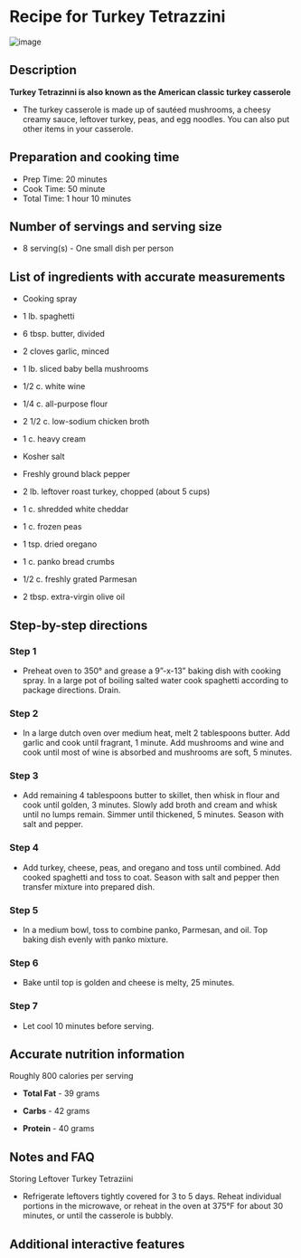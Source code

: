 <!-- Headings -->
# **Recipe for Turkey Tetrazzini**

![image](https://user-images.githubusercontent.com/111789658/224079716-f0446ed5-bc29-4239-b6d7-c926926e6b5f.png)

## **Description**

**Turkey Tetrazinni is also known as the American classic turkey casserole**

* The turkey casserole is made up of sautéed mushrooms, a cheesy creamy sauce, leftover turkey, peas, and egg noodles. You can also put other items in your casserole.

## **Preparation and cooking time**
* Prep Time: 20 minutes
* Cook Time: 50 minute
* Total Time: 1 hour 10 minutes

## **Number of servings and serving size**

* 8 serving(s) - One small dish per person

## **List of ingredients with accurate measurements**

* Cooking spray

* 1 lb. spaghetti

* 6 tbsp. butter, divided

* 2 cloves garlic, minced

* 1 lb. sliced baby bella mushrooms

* 1/2 c. white wine

* 1/4 c. all-purpose flour

* 2 1/2 c. low-sodium chicken broth

* 1 c. heavy cream

* Kosher salt

* Freshly ground black pepper

* 2 lb. leftover roast turkey, chopped (about 5 cups)

* 1 c. shredded white cheddar

* 1 c. frozen peas

* 1 tsp. dried oregano

* 1 c. panko bread crumbs

* 1/2 c. freshly grated Parmesan

* 2 tbsp. extra-virgin olive oil

## **Step-by-step directions**
### **Step 1**
* Preheat oven to 350° and grease a 9”-x-13” baking dish with cooking spray. In a large pot of boiling salted water cook spaghetti according to package directions. Drain. 

### **Step 2**
* In a large dutch oven over medium heat, melt 2 tablespoons butter. Add garlic and cook until fragrant, 1 minute. Add mushrooms and wine and cook until most of wine is absorbed and mushrooms are soft, 5 minutes. 

### **Step 3**
* Add remaining 4 tablespoons butter to skillet, then whisk in flour and cook until golden, 3 minutes. Slowly add broth and cream and whisk until no lumps remain. Simmer until thickened, 5 minutes. Season with salt and pepper. 

### **Step 4**
* Add turkey, cheese, peas, and oregano and toss until combined. Add cooked spaghetti and toss to coat. Season with salt and pepper then transfer mixture into prepared dish.

### **Step 5**
* In a medium bowl, toss to combine panko, Parmesan, and oil. Top baking dish evenly with panko mixture.

### **Step 6**
* Bake until top is golden and cheese is melty, 25 minutes. 

### **Step 7**
* Let cool 10 minutes before serving.

## **Accurate nutrition information**
Roughly 800 calories per serving

* **Total Fat** - 39 grams

* **Carbs** - 42 grams

* **Protein** - 40 grams


## **Notes and FAQ**
Storing Leftover Turkey Tetraziini

* Refrigerate leftovers tightly covered for 3 to 5 days. Reheat individual portions in the microwave, or reheat in the oven at 375°F for about 30 minutes, or until the casserole is bubbly.

## **Additional interactive features**
